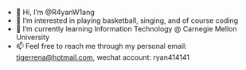 - 👋 Hi, I’m @R4yanW1ang
- 👀 I’m interested in playing basketball, singing, and of course coding
- 🌱 I’m currently learning Information Technology @ Carnegie Mellon University
- 📫 Feel free to reach me through my personal email: tigerrena@hotmail.com, wechat account: ryan414141
  
<!---
R4yanW1ang/R4yanW1ang is a ✨ special ✨ repository because its `README.md` (this file) appears on your GitHub profile.
You can click the Preview link to take a look at your changes.
--->
